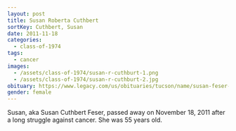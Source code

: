 ```yaml
---
layout: post
title: Susan Roberta Cuthbert
sortKey: Cuthbert, Susan
date: 2011-11-18
categories:
  - class-of-1974
tags:
  - cancer
images:
  - /assets/class-of-1974/susan-r-cuthburt-1.png
  - /assets/class-of-1974/susan-r-cuthburt-2.jpg
obituary: https://www.legacy.com/us/obituaries/tucson/name/susan-feser-obituary?pid=154868918
gender: female
---
```

Susan, aka Susan Cuthbert Feser, passed away on November 18, 2011 after a long struggle against cancer. She was 55 years old.
